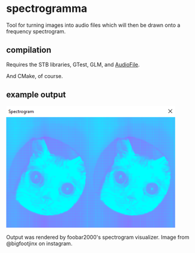 # spectrogramma

Tool for turning images into audio files which will then be drawn onto a frequency spectrogram.

## compilation

Requires the STB libraries, GTest, GLM, and [AudioFile](https://github.com/adamstark/AudioFile).

And CMake, of course.

## example output

![image of bigfootjinx in mono spectrogram output](img/result.png)

Output was rendered by foobar2000's spectrogram visualizer.
Image from @bigfootjinx on instagram.
